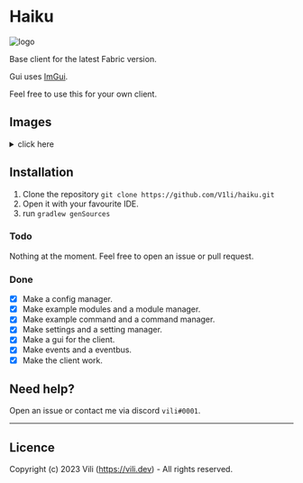 # Haiku
<img style="width: 50px; height: 50px;" src="https://github.com/V1li/haiku/blob/master/src/main/resources/assets/haiku/icon.png" alt="logo">

Base client for the latest Fabric version.

Gui uses [ImGui](https://github.com/SpaiR/imgui-java).

Feel free to use this for your own client.

## Images
<details>
  <summary>click here</summary>
  <img src="img/gui.png" alt="gui">
</details>  

## Installation
1. Clone the repository `git clone https://github.com/V1li/haiku.git`
2. Open it with your favourite IDE.
3. run `gradlew genSources`

### Todo
Nothing at the moment. Feel free to open an issue or pull request.

### Done
- [x] Make a config manager.
- [x] Make example modules and a module manager.
- [x] Make example command and a command manager.
- [x] Make settings and a setting manager.
- [x] Make a gui for the client.
- [x] Make events and a eventbus.
- [x] Make the client work.

## Need help?
Open an issue or contact me via discord `vili#0001`.

-----------------------------
## Licence
Copyright (c) 2023 Vili (https://vili.dev) -
All rights reserved.

